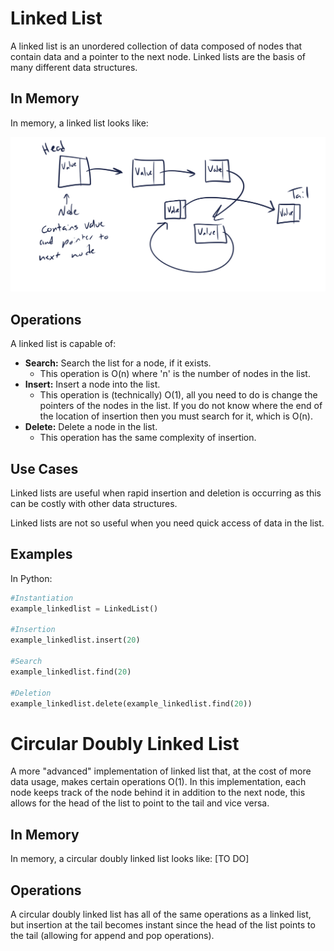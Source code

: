 # Linked List

A linked list is an unordered collection of data composed of nodes that contain data and a pointer to the next node. Linked lists are the basis of many different data structures.

## In Memory

In memory, a linked list looks like:

![Image of a Linked List in memory](images/linked_list.png)

## Operations

A linked list is capable of:

* **Search:** Search the list for a node, if it exists.
    * This operation is O(n) where 'n' is the number of nodes in the list.
* **Insert:** Insert a node into the list.
    * This operation is (technically) O(1), all you need to do is change the pointers of the nodes in the list. If you do not know where the end of the location of insertion then you must search for it, which is O(n).
* **Delete:** Delete a node in the list.
    * This operation has the same complexity of insertion.

## Use Cases

Linked lists are useful when rapid insertion and deletion is occurring as this can be costly with other data structures.

Linked lists are not so useful when you need quick access of data in the list.

## Examples

In Python:

```python
#Instantiation
example_linkedlist = LinkedList()

#Insertion
example_linkedlist.insert(20)

#Search
example_linkedlist.find(20)

#Deletion
example_linkedlist.delete(example_linkedlist.find(20))
```


# Circular Doubly Linked List

A more "advanced" implementation of linked list that, at the cost of more data usage, makes certain operations O(1). In this implementation, each node keeps track of the node behind it in addition to the next node, this allows for the head of the list to point to the tail and vice versa.

## In Memory

In memory, a circular doubly linked list looks like: \[TO DO\]

## Operations

A circular doubly linked list has all of the same operations as a linked list, but insertion at the tail becomes instant since the head of the list points to the tail (allowing for append and pop operations).
